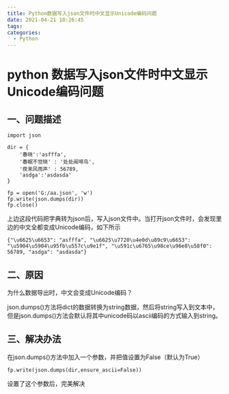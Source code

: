 ```yaml
---
title: Python数据写入json文件时中文显示Unicode编码问题
date: 2021-04-21 10:26:45
tags:
categories: 
  - Python
---
```

# python 数据写入json文件时中文显示Unicode编码问题 

<!--more-->

## 一、问题描述

```
import json

dir = {
    '春晓':'asfffa',
    '春眠不觉晓' : '处处闻啼鸟',
    '夜来风雨声' : 56789,
    'asdga':'asdasda'
}

fp = open('G:/aa.json', 'w')
fp.write(json.dumps(dir))
fp.close()
```



上边这段代码把字典转为json后，写入json文件中。当打开json文件时，会发现里边的中文全都变成Unicode编码，如下所示

```
{"\u6625\u6653": "asfffa", "\u6625\u7720\u4e0d\u89c9\u6653": "\u5904\u5904\u95fb\u557c\u9e1f", "\u591c\u6765\u98ce\u96e8\u58f0": 56789, "asdga": "asdasda"}
```



## 二、原因

为什么数据导出时，中文会变成Unicode编码？

json.dumps()方法将dict的数据转换为string数据，然后将string写入到文本中，但是json.dumps()方法会默认将其中unicode码以ascii编码的方式输入到string。



## 三、解决办法

在json.dumps()方法中加入一个参数，并把值设置为False（默认为True）

```
fp.write(json.dumps(dir,ensure_ascii=False))
```

设置了这个参数后，完美解决
